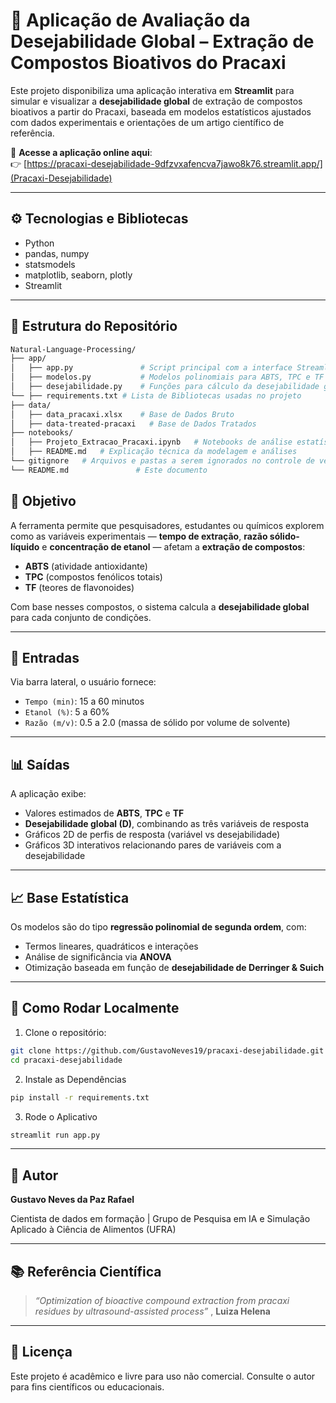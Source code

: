 # 🌿 Aplicação de Avaliação da Desejabilidade Global – Extração de Compostos Bioativos do Pracaxi

Este projeto disponibiliza uma aplicação interativa em **Streamlit** para simular e visualizar a **desejabilidade global** de extração de compostos bioativos a partir do Pracaxi, baseada em modelos estatísticos ajustados com dados experimentais e orientações de um artigo científico de referência.

🔗 **Acesse a aplicação online aqui**:  
👉 [https://pracaxi-desejabilidade-9dfzvxafencva7jawo8k76.streamlit.app/](Pracaxi-Desejabilidade)

---

## ⚙️ Tecnologias e Bibliotecas

- Python
- pandas, numpy
- statsmodels
- matplotlib, seaborn, plotly
- Streamlit

---

## 📁 Estrutura do Repositório

```bash
Natural-Language-Processing/
├── app/    
│   ├── app.py               # Script principal com a interface Streamlit
│   ├── modelos.py           # Modelos polinomiais para ABTS, TPC e TF
│   ├── desejabilidade.py    # Funções para cálculo da desejabilidade global
└── ├── requirements.txt # Lista de Bibliotecas usadas no projeto
├── data/                   
│   ├── data_pracaxi.xlsx    # Base de Dados Bruto 
│   ├── data-treated-pracaxi   # Base de Dados Tratados
├── notebooks/                
│   ├── Projeto_Extracao_Pracaxi.ipynb   # Notebooks de análise estatística
│   ├── README.md   # Explicação técnica da modelagem e análises
└── gitignore   # Arquivos e pastas a serem ignorados no controle de versão
└── README.md               # Este documento
```

## 📌 Objetivo

A ferramenta permite que pesquisadores, estudantes ou químicos explorem como as variáveis experimentais — **tempo de extração**, **razão sólido-líquido** e **concentração de etanol** — afetam a **extração de compostos**:

- **ABTS** (atividade antioxidante)
- **TPC** (compostos fenólicos totais)
- **TF** (teores de flavonoides)

Com base nesses compostos, o sistema calcula a **desejabilidade global** para cada conjunto de condições.

---

## 🧪 Entradas

Via barra lateral, o usuário fornece:

- `Tempo (min)`: 15 a 60 minutos
- `Etanol (%)`: 5 a 60%
- `Razão (m/v)`: 0.5 a 2.0 (massa de sólido por volume de solvente)

---

## 📊 Saídas

A aplicação exibe:

- Valores estimados de **ABTS**, **TPC** e **TF**
- **Desejabilidade global (D)**, combinando as três variáveis de resposta
- Gráficos 2D de perfis de resposta (variável vs desejabilidade)
- Gráficos 3D interativos relacionando pares de variáveis com a desejabilidade

---

## 📈 Base Estatística

Os modelos são do tipo **regressão polinomial de segunda ordem**, com:

- Termos lineares, quadráticos e interações
- Análise de significância via **ANOVA**
- Otimização baseada em função de **desejabilidade de Derringer & Suich**

---

## 🚀 Como Rodar Localmente

1. Clone o repositório:
```bash
git clone https://github.com/GustavoNeves19/pracaxi-desejabilidade.git
cd pracaxi-desejabilidade
```
2. Instale as Dependências
```bash
pip install -r requirements.txt
```

3. Rode o Aplicativo
```bash
streamlit run app.py
```

---

## 🧠 Autor

**Gustavo Neves da Paz Rafael**

Cientista de dados em formação | Grupo de Pesquisa em IA e Simulação Aplicado à Ciência de Alimentos (UFRA)

---

## 📚 Referência Científica

> *“Optimization of bioactive compound extraction from pracaxi residues by ultrasound-assisted process”* , **Luiza Helena**

---

## 📜 Licença
Este projeto é acadêmico e livre para uso não comercial. Consulte o autor para fins científicos ou educacionais.